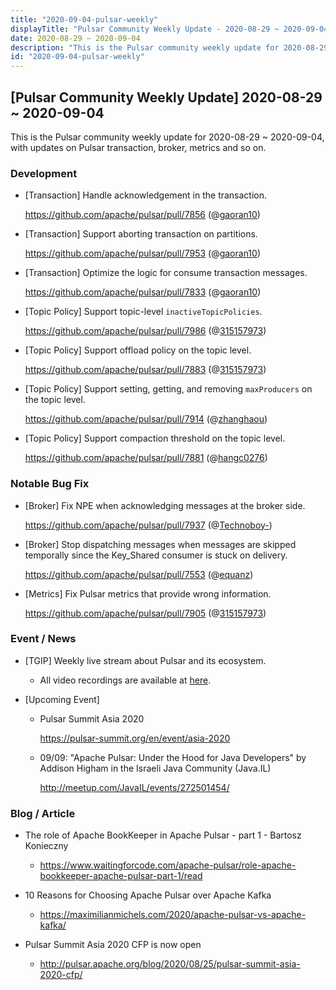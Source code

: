 ```yaml
---
title: "2020-09-04-pulsar-weekly"
displayTitle: "Pulsar Community Weekly Update - 2020-08-29 ~ 2020-09-04"
date: 2020-08-29 ~ 2020-09-04
description: "This is the Pulsar community weekly update for 2020-08-29 ~ 2020-09-04, with updates on Pulsar clients, brokers, and so on."
id: "2020-09-04-pulsar-weekly"
---
```


## [Pulsar Community Weekly Update] 2020-08-29 ~ 2020-09-04

This is the Pulsar community weekly update for 2020-08-29 ~ 2020-09-04, with updates on Pulsar transaction, broker, metrics and so on.

### Development

- [Transaction] Handle acknowledgement in the transaction.

    https://github.com/apache/pulsar/pull/7856 (@[gaoran10](https://github.com/gaoran10))

- [Transaction] Support aborting transaction on partitions.

    https://github.com/apache/pulsar/pull/7953 (@[gaoran10](https://github.com/gaoran10))

- [Transaction] Optimize the logic for consume transaction messages.

    https://github.com/apache/pulsar/pull/7833 (@[gaoran10](https://github.com/gaoran10))

- [Topic Policy] Support topic-level `inactiveTopicPolicies`.

    https://github.com/apache/pulsar/pull/7986 (@[315157973](https://github.com/315157973))

- [Topic Policy] Support offload policy on the topic level.

    https://github.com/apache/pulsar/pull/7883 (@[315157973](https://github.com/315157973))

- [Topic Policy] Support setting, getting, and removing `maxProducers` on the topic level.

    https://github.com/apache/pulsar/pull/7914 (@[zhanghaou](https://github.com/zhanghaou))

- [Topic Policy] Support compaction threshold on the topic level.

    https://github.com/apache/pulsar/pull/7881 (@[hangc0276](https://github.com/hangc0276))

### Notable Bug Fix

- [Broker] Fix NPE when acknowledging messages at the broker side.

    https://github.com/apache/pulsar/pull/7937 (@[Technoboy-](https://github.com/Technoboy-))

- [Broker] Stop dispatching messages when messages are skipped temporally since the Key_Shared consumer is stuck on delivery.
    
    https://github.com/apache/pulsar/pull/7553 (@[equanz](https://github.com/equanz))

- [Metrics] Fix Pulsar metrics that provide wrong information.

    https://github.com/apache/pulsar/pull/7905 (@[315157973](https://github.com/315157973))

### Event / News
  
- [TGIP] Weekly live stream about Pulsar and its ecosystem.

  - All video recordings are available at [here](https://streamnative.io/resource#tgip).

- [Upcoming Event]

  -  Pulsar Summit Asia 2020
 
     https://pulsar-summit.org/en/event/asia-2020

  - 09/09: "Apache Pulsar: Under the Hood for Java Developers" by Addison Higham in the Israeli Java Community (Java.IL)

    http://meetup.com/JavaIL/events/272501454/

### Blog / Article

- The role of Apache BookKeeper in Apache Pulsar - part 1 - Bartosz Konieczny

  -  https://www.waitingforcode.com/apache-pulsar/role-apache-bookkeeper-apache-pulsar-part-1/read

- 10 Reasons for Choosing Apache Pulsar over Apache Kafka

  - https://maximilianmichels.com/2020/apache-pulsar-vs-apache-kafka/

- Pulsar Summit Asia 2020 CFP is now open

  - http://pulsar.apache.org/blog/2020/08/25/pulsar-summit-asia-2020-cfp/

